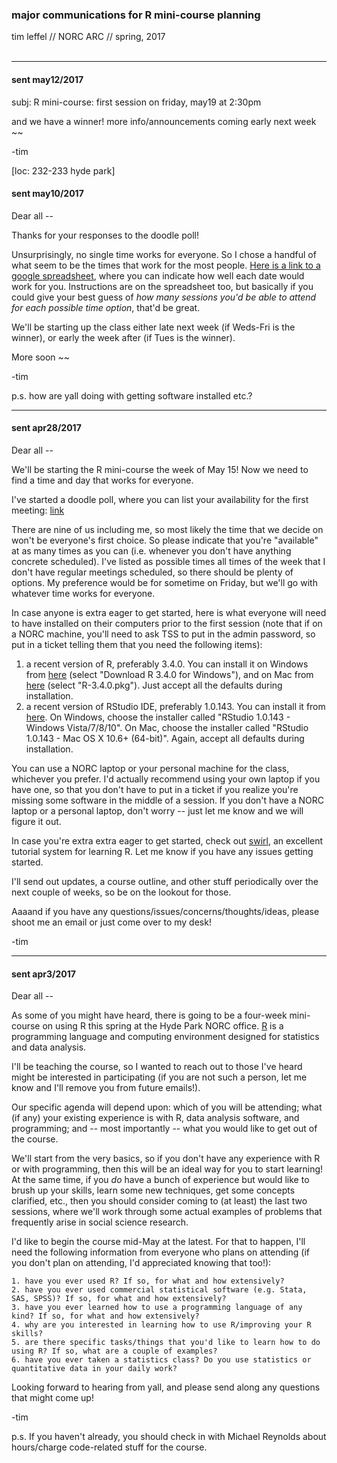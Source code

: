 
### major communications for R mini-course planning

tim leffel // NORC ARC // spring, 2017
<br><br>

<hr>

#### sent may12/2017

subj: R mini-course: first session on friday, may19 at 2:30pm

and we have a winner! more info/announcements coming early next week ~~

-tim

[loc: 232-233 hyde park]


#### sent may10/2017

Dear all --

Thanks for your responses to the doodle poll! 

Unsurprisingly, no single time works for everyone. So I chose a handful of what seem to be the times that work for the most people. [Here is a link to a google spreadsheet](https://docs.google.com/spreadsheets/d/1XNehpExAj-P-SFN1lOLrU33P9hNmaiTH5_eo3Rvvt_Q/edit?usp=sharing), where you can indicate how well each date would work for you. Instructions are on the spreadsheet too, but basically if you could give your best guess of *how many sessions you'd be able to attend for each possible time option*, that'd be great.

We'll be starting up the class either late next week (if Weds-Fri is the winner), or early the week after (if Tues is the winner). 

More soon ~~

-tim

p.s. how are yall doing with getting software installed etc.?




<hr>

#### sent apr28/2017

Dear all -- 

We'll be starting the R mini-course the week of May 15! Now we need to find a time and day that works for everyone. 

I've started a doodle poll, where you can list your availability for the first meeting: [link](https://doodle.com/poll/vxgpdv5fhtztq8rv)

There are nine of us including me, so most likely the time that we decide on won't be everyone's first choice. So please indicate that you're "available" at as many times as you can (i.e. whenever you don't have anything concrete scheduled). I've listed as possible times all times of the week that I don't have regular meetings scheduled, so there should be plenty of options. My preference would be for sometime on Friday, but we'll go with whatever time works for everyone. 

In case anyone is extra eager to get started, here is what everyone will need to have installed on their computers prior to the first session (note that if on a NORC machine, you'll need to ask TSS to put in the admin password, so put in a ticket telling them that you need the following items):

1.	a recent version of R, preferably 3.4.0. You can install it on Windows from [here](https://cran.r-project.org/bin/windows/base/) (select "Download R 3.4.0 for Windows"), and on Mac from [here](https://cran.r-project.org/bin/macosx/) (select "R-3.4.0.pkg"). Just accept all the defaults during installation. 
2.	a recent version of RStudio IDE, preferably 1.0.143. You can install it from [here](https://www.rstudio.com/products/rstudio/download/). On Windows, choose the installer called "RStudio 1.0.143 - Windows Vista/7/8/10". On Mac, choose the installer called "RStudio 1.0.143 - Mac OS X 10.6+ (64-bit)". Again, accept all defaults during installation. 

You can use a NORC laptop or your personal machine for the class, whichever you prefer. I'd actually recommend using your own laptop if you have one, so that you don't have to put in a ticket if you realize you're missing some software in the middle of a session. If you don't have a NORC laptop or a personal laptop, don't worry -- just let me know and we will figure it out. 

In case you're extra extra eager to get started, check out [swirl](http://swirlstats.com/), an excellent tutorial system for learning R. Let me know if you have any issues getting started. 

I'll send out updates, a course outline, and other stuff periodically over the next couple of weeks, so be on the lookout for those.

Aaaand if you have any questions/issues/concerns/thoughts/ideas, please shoot me an email or just come over to my desk!

-tim 




<hr>

#### sent apr3/2017

Dear all -- 

As some of you might have heard, there is going to be a four-week mini-course on using R this spring at the Hyde Park NORC office. [R](https://en.wikipedia.org/wiki/R_(programming_language)) is a programming language and computing environment designed for statistics and data analysis. 

I'll be teaching the course, so I wanted to reach out to those I've heard might be interested in participating (if you are not such a person, let me know and I'll remove you from future emails!). 

Our specific agenda will depend upon: which of you will be attending; what (if any) your existing experience is with R, data analysis software, and programming; and -- most importantly -- what you would like to get out of the course. 

We'll start from the very basics, so if you don't have any experience with R or with programming, then this will be an ideal way for you to start learning! At the same time, if you *do* have a bunch of experience but would like to brush up your skills, learn some new techniques, get some concepts clarified, etc., then you should consider coming to (at least) the last two sessions, where we'll work through some actual examples of problems that frequently arise in social science research.

I'd like to begin the course mid-May at the latest. For that to happen, I'll need the following information from everyone who plans on attending (if you don't plan on attending, I'd appreciated knowing that too!):

	1. have you ever used R? If so, for what and how extensively?
	2. have you ever used commercial statistical software (e.g. Stata, SAS, SPSS)? If so, for what and how extensively?
	3. have you ever learned how to use a programming language of any kind? If so, for what and how extensively?
	4. why are you interested in learning how to use R/improving your R skills?
	5. are there specific tasks/things that you'd like to learn how to do using R? If so, what are a couple of examples?
	6. have you ever taken a statistics class? Do you use statistics or quantitative data in your daily work? 

Looking forward to hearing from yall, and please send along any questions that might come up!

-tim

p.s. If you haven't already, you should check in with Michael Reynolds about hours/charge code-related stuff for the course. 
